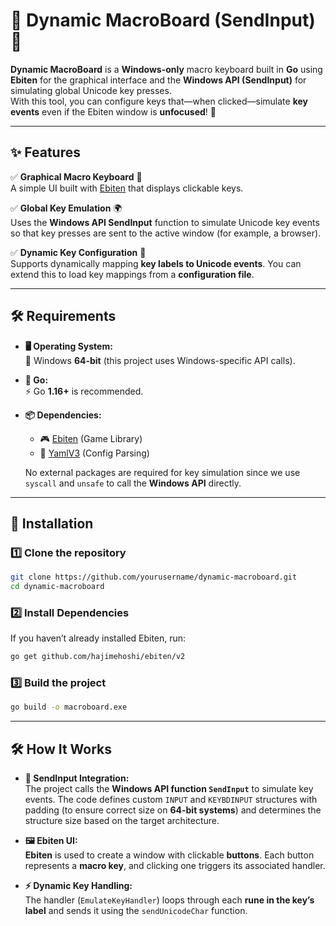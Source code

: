 # 🎹 Dynamic MacroBoard (SendInput) 🎹

**Dynamic MacroBoard** is a **Windows-only** macro keyboard built in **Go** using **Ebiten** for the graphical interface and the **Windows API (SendInput)** for simulating global Unicode key presses.  
With this tool, you can configure keys that—when clicked—simulate **key events** even if the Ebiten window is **unfocused**! 🎯

---

## ✨ Features

✅ **Graphical Macro Keyboard** 🎨  
A simple UI built with [Ebiten](https://ebiten.org/) that displays clickable keys.

✅ **Global Key Emulation** 🌍  
Uses the **Windows API SendInput** function to simulate Unicode key events so that key presses are sent to the active window (for example, a browser).

✅ **Dynamic Key Configuration** 🔧  
Supports dynamically mapping **key labels to Unicode events**. You can extend this to load key mappings from a **configuration file**.

---

## 🛠️ Requirements

- **🖥️ Operating System:**  
  🏁 Windows **64-bit** (this project uses Windows-specific API calls).

- **🐹 Go:**  
  ⚡ Go **1.16+** is recommended.

- **📦 Dependencies:**
    - 🎮 [Ebiten](https://github.com/hajimehoshi/ebiten) (Game Library)
    - 📄 [YamlV3](https://github.com/go-yaml/yaml) (Config Parsing)

  No external packages are required for key simulation since we use `syscall` and `unsafe` to call the **Windows API** directly.

---

## 🚀 Installation

### 1️⃣ **Clone the repository**

```bash
git clone https://github.com/yourusername/dynamic-macroboard.git
cd dynamic-macroboard
```

### 2️⃣ **Install Dependencies**

If you haven’t already installed Ebiten, run:

```bash
go get github.com/hajimehoshi/ebiten/v2
```

### 3️⃣ **Build the project**

```bash
go build -o macroboard.exe
```

---

## 🛠️ How It Works

- **🎹 SendInput Integration:**  
  The project calls the **Windows API function `SendInput`** to simulate key events. The code defines custom `INPUT` and `KEYBDINPUT` structures with padding (to ensure correct size on **64-bit systems**) and determines the structure size based on the target architecture.

- **🖼️ Ebiten UI:**  
  **Ebiten** is used to create a window with clickable **buttons**. Each button represents a **macro key**, and clicking one triggers its associated handler.

- **⚡ Dynamic Key Handling:**  
  The handler (`EmulateKeyHandler`) loops through each **rune in the key’s label** and sends it using the `sendUnicodeChar` function.

